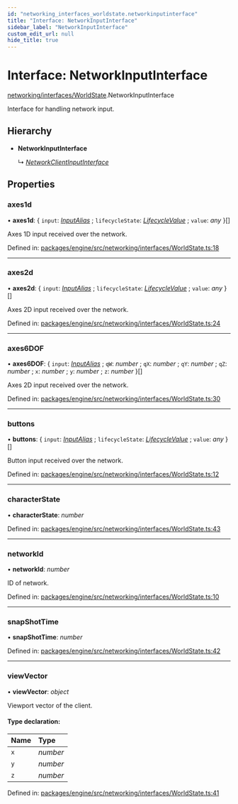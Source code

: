 ```yaml
---
id: "networking_interfaces_worldstate.networkinputinterface"
title: "Interface: NetworkInputInterface"
sidebar_label: "NetworkInputInterface"
custom_edit_url: null
hide_title: true
---
```


# Interface: NetworkInputInterface

[networking/interfaces/WorldState](../modules/networking_interfaces_worldstate.md).NetworkInputInterface

Interface for handling network input.

## Hierarchy

* **NetworkInputInterface**

  ↳ [*NetworkClientInputInterface*](networking_interfaces_worldstate.networkclientinputinterface.md)

## Properties

### axes1d

• **axes1d**: { `input`: [*InputAlias*](../modules/input_types_inputalias.md#inputalias) ; `lifecycleState`: [*LifecycleValue*](../enums/common_enums_lifecyclevalue.lifecyclevalue.md) ; `value`: *any*  }[]

Axes 1D input received over the network.

Defined in: [packages/engine/src/networking/interfaces/WorldState.ts:18](https://github.com/xr3ngine/xr3ngine/blob/716a06460/packages/engine/src/networking/interfaces/WorldState.ts#L18)

___

### axes2d

• **axes2d**: { `input`: [*InputAlias*](../modules/input_types_inputalias.md#inputalias) ; `lifecycleState`: [*LifecycleValue*](../enums/common_enums_lifecyclevalue.lifecyclevalue.md) ; `value`: *any*  }[]

Axes 2D input received over the network.

Defined in: [packages/engine/src/networking/interfaces/WorldState.ts:24](https://github.com/xr3ngine/xr3ngine/blob/716a06460/packages/engine/src/networking/interfaces/WorldState.ts#L24)

___

### axes6DOF

• **axes6DOF**: { `input`: [*InputAlias*](../modules/input_types_inputalias.md#inputalias) ; `qW`: *number* ; `qX`: *number* ; `qY`: *number* ; `qZ`: *number* ; `x`: *number* ; `y`: *number* ; `z`: *number*  }[]

Axes 2D input received over the network.

Defined in: [packages/engine/src/networking/interfaces/WorldState.ts:30](https://github.com/xr3ngine/xr3ngine/blob/716a06460/packages/engine/src/networking/interfaces/WorldState.ts#L30)

___

### buttons

• **buttons**: { `input`: [*InputAlias*](../modules/input_types_inputalias.md#inputalias) ; `lifecycleState`: [*LifecycleValue*](../enums/common_enums_lifecyclevalue.lifecyclevalue.md) ; `value`: *any*  }[]

Button input received over the network.

Defined in: [packages/engine/src/networking/interfaces/WorldState.ts:12](https://github.com/xr3ngine/xr3ngine/blob/716a06460/packages/engine/src/networking/interfaces/WorldState.ts#L12)

___

### characterState

• **characterState**: *number*

Defined in: [packages/engine/src/networking/interfaces/WorldState.ts:43](https://github.com/xr3ngine/xr3ngine/blob/716a06460/packages/engine/src/networking/interfaces/WorldState.ts#L43)

___

### networkId

• **networkId**: *number*

ID of network.

Defined in: [packages/engine/src/networking/interfaces/WorldState.ts:10](https://github.com/xr3ngine/xr3ngine/blob/716a06460/packages/engine/src/networking/interfaces/WorldState.ts#L10)

___

### snapShotTime

• **snapShotTime**: *number*

Defined in: [packages/engine/src/networking/interfaces/WorldState.ts:42](https://github.com/xr3ngine/xr3ngine/blob/716a06460/packages/engine/src/networking/interfaces/WorldState.ts#L42)

___

### viewVector

• **viewVector**: *object*

Viewport vector of the client.

#### Type declaration:

Name | Type |
:------ | :------ |
`x` | *number* |
`y` | *number* |
`z` | *number* |

Defined in: [packages/engine/src/networking/interfaces/WorldState.ts:41](https://github.com/xr3ngine/xr3ngine/blob/716a06460/packages/engine/src/networking/interfaces/WorldState.ts#L41)
